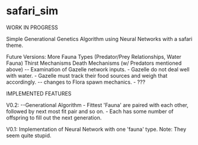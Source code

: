 # safari_sim
WORK IN PROGRESS

Simple Generational Genetics Algorithm using Neural Networks with a safari theme.

Future Versions:
  More Fauna Types (Predator/Prey Relationships, Water Fauna)
  Thirst Mechanisms
  Death Mechanisms (w/ Predators mentioned above)
     -- Examination of Gazelle network inputs.
      - Gazelle do not deal well with water.
    - Gazelle must track their food sources and weigh that accordingly.
   -- changes to Flora spawn mechanics.
      - ???

IMPLEMENTED FEATURES

V0.2: --Generational Algorithm - Fittest 'Fauna' are paired with each other, followed by next most fit pair and so on. - Each has some number of offspring to fill out the next generation.

V0.1:
  Implementation of Neural Network with one 'fauna' type.
  Note: They seem quite stupid.
  



